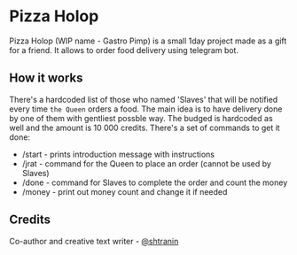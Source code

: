 # Pizza Holop
Pizza Holop (WIP name - Gastro Pimp) is a small 1day project made as a gift for a friend. It allows to order food delivery using telegram bot.

## How it works
There's a hardcoded list of those who named 'Slaves' that will be notified every time `the Queen` orders a food. The main idea is to have delivery done by one of 
them with gentliest possble way. The budged is hardcoded as well and the amount is 10 000 credits. There's a set of commands to get it done:
* /start - prints introduction message with instructions
* /jrat - command for the Queen to place an order (cannot be used by Slaves)
* /done - command for Slaves to complete the order and count the money
* /money - print out money count and change it if needed

## Credits
Co-author and creative text writer - [@shtranin](https://github.com/shtranin) 
